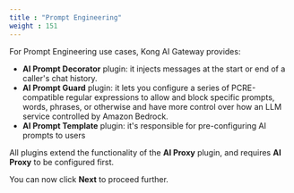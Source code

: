 ```yaml
---
title : "Prompt Engineering"
weight : 151
---
```



For Prompt Engineering use cases, Kong AI Gateway provides:
* **AI Prompt Decorator** plugin: it injects messages at the start or end of a caller's chat history.
* **AI Prompt Guard** plugin: it lets you configure a series of PCRE-compatible regular expressions to allow and block specific prompts, words, phrases, or otherwise and have more control over how an LLM service controlled by Amazon Bedrock.
* **AI Prompt Template** plugin: it's responsible for pre-configuring AI prompts to users


All plugins extend the functionality of the **AI Proxy** plugin, and requires **AI Proxy** to be configured first.


You can now click **Next** to proceed further.